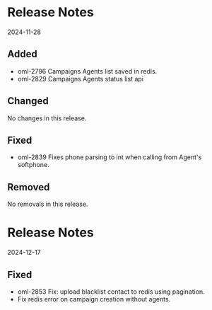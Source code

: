 # Release Notes
2024-11-28

## Added

- oml-2796 Campaigns Agents list saved in redis.
- oml-2829 Campaigns Agents status list api

## Changed

No changes in this release.

## Fixed

- oml-2839 Fixes phone parsing to int when calling from Agent's softphone.

## Removed

No removals in this release.

# Release Notes
2024-12-17

## Fixed

- oml-2853 Fix: upload blacklist contact to redis using pagination.
- Fix redis error on campaign creation without agents.
